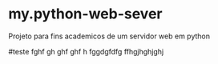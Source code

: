 # my.python-web-sever
Projeto para fins academicos de um servidor web em python 

#teste fghf gh ghf ghf h
fggdgfdfg
ffhgjhghjghj

